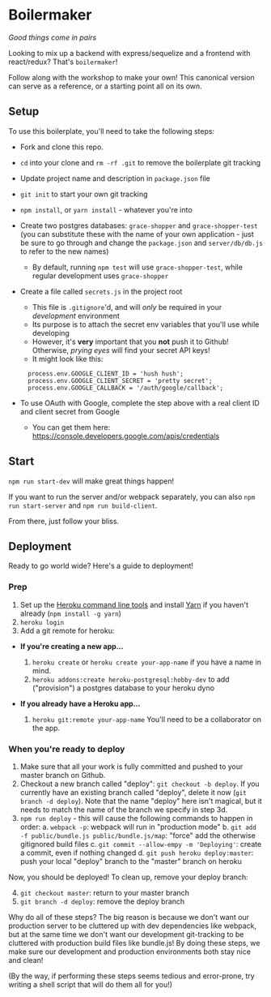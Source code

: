 # Boilermaker

*Good things come in pairs*

Looking to mix up a backend with express/sequelize and a frontend with react/redux? That's `boilermaker`!

Follow along with the workshop to make your own! This canonical version can serve as a reference, or a starting point all on its own.

## Setup

To use this boilerplate, you'll need to take the following steps:

* Fork and clone this repo.
* `cd` into your clone and `rm -rf .git` to remove the boilerplate git tracking
* Update project name and description in `package.json` file
* `git init` to start your own git tracking
* `npm install`, or `yarn install` - whatever you're into
* Create two postgres databases: `grace-shopper` and `grace-shopper-test` (you can substitute these with the name of your own application - just be sure to go through and change the `package.json` and `server/db/db.js` to refer to the new names)
  * By default, running `npm test` will use `grace-shopper-test`, while regular development uses `grace-shopper`
* Create a file called `secrets.js` in the project root
  * This file is `.gitignore`'d, and will *only* be required in your *development* environment
  * Its purpose is to attach the secret env variables that you'll use while developing
  * However, it's **very** important that you **not** push it to Github! Otherwise, *prying eyes* will find your secret API keys!
  * It might look like this:

  ```
    process.env.GOOGLE_CLIENT_ID = 'hush hush';
    process.env.GOOGLE_CLIENT_SECRET = 'pretty secret';
    process.env.GOOGLE_CALLBACK = '/auth/google/callback';
  ```

* To use OAuth with Google, complete the step above with a real client ID and client secret from Google
  * You can get them here: https://console.developers.google.com/apis/credentials

## Start

`npm run start-dev` will make great things happen!

If you want to run the server and/or webpack separately, you can also `npm run start-server` and `npm run build-client`.

From there, just follow your bliss.

## Deployment

Ready to go world wide? Here's a guide to deployment!

### Prep
1. Set up the [Heroku command line tools](https://devcenter.heroku.com/articles/heroku-cli) and install [Yarn](https://yarnpkg.com/en/) if you haven't already (`npm install -g yarn`)
2. `heroku login`
3. Add a git remote for heroku:
  - **If you're creating a new app...**
    1. `heroku create` or `heroku create your-app-name` if you have a name in mind.
    2. `heroku addons:create heroku-postgresql:hobby-dev` to add ("provision") a postgres database to your heroku dyno

  - **If you already have a Heroku app...**
    1.  `heroku git:remote your-app-name` You'll need to be a collaborator on the app.

### When you're ready to deploy

1. Make sure that all your work is fully committed and pushed to your master branch on Github.
2. Checkout a new branch called "deploy": `git checkout -b deploy`. If you currently have an existing branch called "deploy", delete it now (`git branch -d deploy`). Note that the name "deploy" here isn't magical, but it needs to match the name of the branch we specify in step 3d.
3. `npm run deploy` - this will cause the following commands to happen in order:
  a. `webpack -p`: webpack will run in "production mode"
  b. `git add -f public/bundle.js public/bundle.js/map`: "force" add the otherwise gitignored build files
  c. `git commit --allow-empy -m 'Deploying'`: create a commit, even if nothing changed
  d. `git push heroku deploy:master`: push your local "deploy" branch to the "master" branch on heroku

Now, you should be deployed! To clean up, remove your deploy branch:

4. `git checkout master`: return to your master branch
5. `git branch -d deploy`: remove the deploy branch

Why do all of these steps? The big reason is because we don't want our production server to be cluttered up with dev dependencies like webpack, but at the same time we don't want our development git-tracking to be cluttered with production build files like bundle.js! By doing these steps, we make sure our development and production environments both stay nice and clean!

(By the way, if performing these steps seems tedious and error-prone, try writing a shell script that will do them all for you!)

